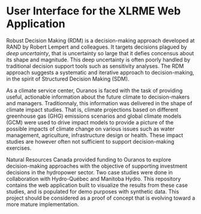 User Interface for the XLRME Web Application
============================================

Robust Decision Making (RDM) is a decision-making approach developed at RAND by Robert Lempert and colleagues. It targets decisions plagued by _deep uncertainty_, that is uncertainty so large that it defies concensus about its shape and magnitude. This deep uncertainty is often poorly handled by traditional decision support tools such as sensitivity analyses. The RDM approach suggests a systematic and iterative approach to decision-making, in the spirit of Structured Decision Making (SDM).

As a climate service center, Ouranos is faced with the task of providing useful, actionable information about the future climate to decision-makers and managers. Traditionnaly, this information was delivered in the shape of climate impact studies. That is, climate projections based on different greenhouse gas (GHG) emissions scenarios and global climate models (GCM) were used to drive impact models to provide a picture of the possible impacts of climate change on various issues such as water management, agriculture, infrastructure design or health. These impact studies are however often not sufficient to support decision-making exercises. 

Natural Resources Canada provided funding to Ouranos to explore decision-making approaches with the objective of supporting investment decisions in the hydropower sector. Two case studies were done in collaboration with Hydro-Québec and Manitoba Hydro. This repository contains the web application built to visualize the results from these case studies, and is populated for demo purposes with synthetic data. This project should be considered as a proof of concept that is evolving toward a more mature implementation. 






